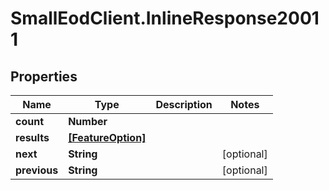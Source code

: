 # SmallEodClient.InlineResponse20011

## Properties

Name | Type | Description | Notes
------------ | ------------- | ------------- | -------------
**count** | **Number** |  | 
**results** | [**[FeatureOption]**](FeatureOption.md) |  | 
**next** | **String** |  | [optional] 
**previous** | **String** |  | [optional] 


